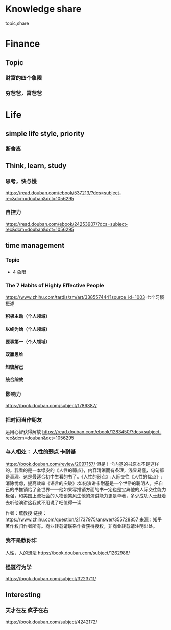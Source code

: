 # Knowledge share
topic,share

# Finance
## Topic
### 财富的四个象限


### 穷爸爸，富爸爸

# Life
## simple life style, priority
### 断舍离

## Think, learn, study
### 思考，快与慢
https://read.douban.com/ebook/537213/?dcs=subject-rec&dcm=douban&dct=1056295

### 自控力
https://read.douban.com/ebook/24253907/?dcs=subject-rec&dcm=douban&dct=1056295

## time management
### Topic
- 4 象限

### The 7 Habits of Highly Effective People
https://www.zhihu.com/tardis/zm/art/338557444?source_id=1003
七个习惯概述
#### 积极主动（个人领域）
#### 以终为始（个人领域）
#### 要事第一（个人领域）
#### 双赢思维
#### 知彼解己
#### 统合综效

### 影响力
https://book.douban.com/subject/1786387/

### 把时间当作朋友
运用心智获得解放
https://read.douban.com/ebook/1283450/?dcs=subject-rec&dcm=douban&dct=1056295

### 与人相处： 人性的弱点 卡耐基
https://book.douban.com/review/2097157/
但是！卡内基的书原本不是这样的。我看的是一本绿皮的《人性的弱点》，内容清晰而有条理，浅显易懂，句句都是真理。这是最适合初中生看的书了。《人性的弱点》:人际交往《人性的优点》:消除忧虑，提高效率《语言的突破》:如何演讲卡耐基是一个世俗的聪明人，把自己的书推销给了全世界——他如果写推销方面的书一定也是宝典他的人际交往能力极强，和美国上流社会的人物谈笑风生他的演讲能力更是卓著，多少成功人士赶着去听他演讲这我就不用说了吧值得一读

作者：蕉教授
链接：https://www.zhihu.com/question/21737975/answer/355728857
来源：知乎
著作权归作者所有。商业转载请联系作者获得授权，非商业转载请注明出处。


### 我不是教你诈
人性，人的想法
https://book.douban.com/subject/1262986/

### 怪诞行为学
https://book.douban.com/subject/3223711/

## Interesting
### 天才在左 疯子在右
https://book.douban.com/subject/4242172/
